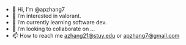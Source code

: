 - 👋 Hi, I’m @apzhang7
- 👀 I’m interested in valorant.
- 🌱 I’m currently learning software dev.
- 💞️ I’m looking to collaborate on ...
- 📫 How to reach me azhang21@stuy.edu or apzhang7@gmail.com

<!---
apzhang7/apzhang7 is a ✨ special ✨ repository because its `README.md` (this file) appears on your GitHub profile.
You can click the Preview link to take a look at your changes.
--->
